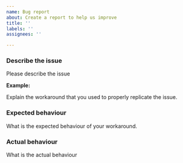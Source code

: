 ```yaml
---
name: Bug report
about: Create a report to help us improve
title: ''
labels: ''
assignees: ''

---
```


### Describe the issue

Please describe the issue

**Example:**

Explain the workaround that you used to properly replicate the issue.

### Expected behaviour

What is the expected behaviour of your workaround.

### Actual behaviour

What is the actual behaviour